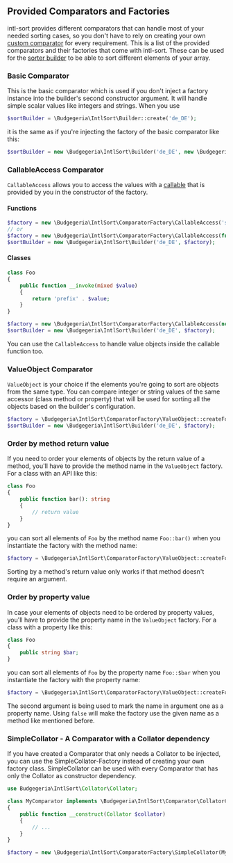 ## Provided Comparators and Factories

intl-sort provides different comparators that can handle most of your needed
sorting cases, so you don't have to rely on creating your own
[custom comparator](custom-comparator.md) for every requirement. This is a
list of the provided comparators and their factories that come with intl-sort.
These can be used for the [sorter builder](sorter-builder.md) to be able
to sort different elements of your array.

### Basic Comparator

This is the basic comparator which is used if you don't inject a factory instance
into the builder's second constructor argument. It will handle simple scalar values
like integers and strings. When you use

```php
$sortBuilder = \Budgegeria\IntlSort\Builder::create('de_DE');
````

it is the same as if you're injecting the factory of the basic comparator like this:

```php
$sortBuilder = new \Budgegeria\IntlSort\Builder('de_DE', new \Budgegeria\IntlSort\ComparatorFactory\Standard());
```

### CallableAccess Comparator

`CallableAccess` allows you to access the values with a
[callable](https://www.php.net/manual/de/language.types.callable.php) that is provided by you in the constructor
of the factory.

#### Functions

```php
$factory = new \Budgegeria\IntlSort\ComparatorFactory\CallableAccess('strtolower');
// or
$factory = new \Budgegeria\IntlSort\ComparatorFactory\CallableAccess(fn (mixed $value) => strtolower($value));
$sortBuilder = new \Budgegeria\IntlSort\Builder('de_DE', $factory);
```

#### Classes

```php
class Foo
{
    public function __invoke(mixed $value)
    {
        return 'prefix' . $value;
    }
}

$factory = new \Budgegeria\IntlSort\ComparatorFactory\CallableAccess(new Foo());
$sortBuilder = new \Budgegeria\IntlSort\Builder('de_DE', $factory);
```

You can use the `CallableAccess` to handle value objects inside the callable function too.

### ValueObject Comparator

`ValueObject` is your choice if the elements you're going to sort are objects from the same type. You can compare
integer or string values of the same accessor (class method or property) that will be used for sorting all the
objects based on the builder's configuration.

```php
$factory = \Budgegeria\IntlSort\ComparatorFactory\ValueObject::createForMethodCall('methodName');
$sortBuilder = new \Budgegeria\IntlSort\Builder('de_DE', $factory);
```

### Order by method return value

If you need to order your elements of objects by the return value of a method, you'll have to provide the method
name in the `ValueObject` factory. For a class with an API like this:

```php
class Foo
{
    public function bar(): string
    {
        // return value
    }
}
```

you can sort all elements of `Foo` by the method name `Foo::bar()` when you instantiate the factory with the method
name:

```php
$factory = \Budgegeria\IntlSort\ComparatorFactory\ValueObject::createForMethodCall('bar');
```

Sorting by a method's return value only works if that method doesn't require an argument.

### Order by property value

In case your elements of objects need to be ordered by property values, you'll have to provide the property
name in the `ValueObject` factory. For a class with a property like this:

```php
class Foo
{
    public string $bar;
}
```
you can sort all elements of `Foo` by the property name `Foo::$bar` when you instantiate the factory with the property
name:

```php
$factory = \Budgegeria\IntlSort\ComparatorFactory\ValueObject::createForPropertyCall('bar');
```

The second argument is being used to mark the name in argument one as a property name. Using `false` will make the
factory use the given name as a method like mentioned before.

### SimpleCollator - A Comparator with a Collator dependency

If you have created a Comparator that only needs a Collator to be injected, you can use the SimpleCollator-Factory
instead of creating your own factory class. SimpleCollator can be used with every Comparator that has only the Collator
as constructor dependency.

```php
use Budgegeria\IntlSort\Collator\Collator;

class MyComparator implements \Budgegeria\IntlSort\Comparator\CollatorConstructor
{
    public function __construct(Collator $collator)
    {
        // ...
    }
}

$factory = new \Budgegeria\IntlSort\ComparatorFactory\SimpleCollator(MyComparator::class);
```
